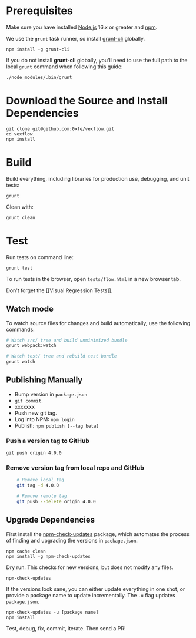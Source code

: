 # Prerequisites

Make sure you have installed [Node.js](https://nodejs.org/) 16.x or greater and [npm](https://docs.npmjs.com/cli/v7/configuring-npm/install#using-a-node-version-manager-to-install-nodejs-and-npm).

We use the `grunt` task runner, so install [grunt-cli](https://www.npmjs.com/package/grunt-cli) globally.

    npm install -g grunt-cli

If you do not install **grunt-cli** globally, you'll need to use the full path to the local `grunt` command when following this guide:

    ./node_modules/.bin/grunt

# Download the Source and Install Dependencies

```
git clone git@github.com:0xfe/vexflow.git
cd vexflow
npm install
```

# Build

Build everything, including libraries for production use, debugging, and unit tests:

    grunt

Clean with:

    grunt clean

# Test

Run tests on command line:

    grunt test

To run tests in the browser, open `tests/flow.html` in a new browser tab.

Don't forget the [[Visual Regression Tests]].

## Watch mode

To watch source files for changes and build automatically, use the following commands:

```sh
# Watch src/ tree and build unminimized bundle
grunt webpack:watch

# Watch test/ tree and rebuild test bundle
grunt watch
```

## Publishing Manually

-   Bump version in `package.json`
-   `git commit`.
-   xxxxxxx
-   Push new git tag.
-   Log into NPM: `npm login`
-   Publish: `npm publish [--tag beta]`

### Push a version tag to GitHub

    git push origin 4.0.0

### Remove version tag from local repo and GitHub

```sh
    # Remove local tag
    git tag -d 4.0.0

    # Remove remote tag
    git push --delete origin 4.0.0
```

## Upgrade Dependencies

First install the [npm-check-updates](https://www.npmjs.com/package/npm-check-updates) package, which automates the process of finding and upgrading the versions in `package.json`.

    npm cache clean
    npm install -g npm-check-updates

Dry run. This checks for new versions, but does not modify any files.

    npm-check-updates

If the versions look sane, you can either update everything in one shot, or provide a package name to update incrementally. The `-u` flag updates `package.json`.

    npm-check-updates -u [package name]
    npm install

Test, debug, fix, commit, iterate. Then send a PR!
